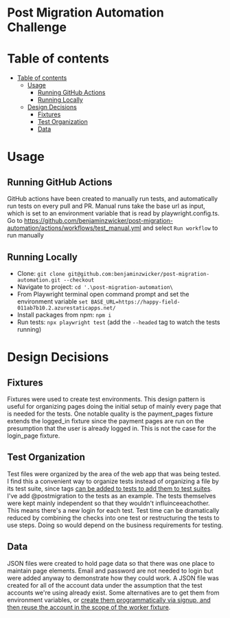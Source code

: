 # Post Migration Automation Challenge

# Table of contents
- [Table of contents](#table-of-contents)
  - [Usage](#usage)
    - [Running GitHub Actions](#running-github-actions)
    - [Running Locally](#running-locally)
  - [Design Decisions](#design-decisions)
    - [Fixtures](#fixtures)
    - [Test Organization](#test-organization)
    - [Data](#data)

# Usage
## Running GitHub Actions
GitHub actions have been created to manually run tests, and automatically run tests on every pull and PR. Manual runs take the base url as input, which is set to an environment variable that is read by playwright.config.ts. Go to https://github.com/benjaminzwicker/post-migration-automation/actions/workflows/test_manual.yml and select `Run workflow` to run manually

## Running Locally
* Clone: `git clone git@github.com:benjaminzwicker/post-migration-automation.git --checkout`
* Navigate to project: `cd '.\post-migration-automation\`
* From Playwright terminal open command prompt and set the environment variable `set BASE_URL=https://happy-field-011ab7b10.2.azurestaticapps.net/`
* Install packages from npm: `npm i`
* Run tests: `npx playwright test` (add the `--headed` tag to watch the tests running)

# Design Decisions
## Fixtures
Fixtures were used to create test environments. This design pattern is useful for organizing pages doing the initial setup of mainly every page that is needed for the tests. One notable quality is the payment_pages fixture extends the logged_in fixture since the payment pages are run on the presumption that the user is already logged in. This is not the case for the login_page fixture.

## Test Organization
Test files were organized by the area of the web app that was being tested. I find this a convenient way to organize tests instead of organizing a file by its test suite, since tags [can be added to tests to add them to test suites](https://playwright.dev/docs/test-annotations#tag-tests). I've add @postmigration to the tests as an example. The tests themselves were kept mainly independent so that they wouldn't influinceeachother. This means there's a new login for each test. Test time can be dramatically reduced by combining the checks into one test or restructuring the tests to use steps. Doing so would depend on the business requirements for testing.

## Data
JSON files were created to hold page data so that there was one place to maintain page elements. Email and password are not needed to login but were added anyway to demonstrate how they could work. A JSON file was created for all of the account data under the assumption that the test accounts we're using already exist. Some alternatives are to get them from environment variables, or [create them programmatically via signup, and then reuse the account in the scope of the worker fixture](https://playwright.dev/docs/next/test-fixtures#worker-scoped-fixtures).
